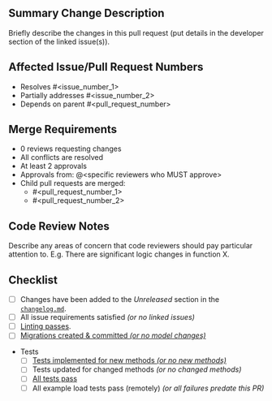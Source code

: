 <!-- markdownlint-disable-next-line first-line-heading -->
## Summary Change Description

Briefly describe the changes in this pull request (put details in the
developer section of the linked issue(s)).

## Affected Issue/Pull Request Numbers

- Resolves #<issue_number_1>
- Partially addresses #<issue_number_2>
- Depends on parent #<pull_request_number>

## Merge Requirements

- 0 reviews requesting changes
- All conflicts are resolved
- At least 2 approvals
- Approvals from: @\<specific reviewers who MUST approve>
- Child pull requests are merged:
  - #<pull_request_number_1>
  - #<pull_request_number_2>

## Code Review Notes

Describe any areas of concern that code reviewers should pay particular
attention to.  E.g. There are significant logic changes in function X.

## Checklist

- [ ] Changes have been added to the *Unreleased* section in the [`changelog.md`](https://github.com/Princeton-LSI-ResearchComputing/tracebase/blob/main/changelog.md).
- [ ] All issue requirements satisfied *(or no linked issues)*
- [ ] [Linting passes](https://github.com/Princeton-LSI-ResearchComputing/tracebase/blob/main/CONTRIBUTING.md#linting).
- [ ] [Migrations created & committed *(or no model changes)*](https://github.com/Princeton-LSI-ResearchComputing/tracebase/blob/main/CONTRIBUTING.md#migration-process)
- Tests
  - [ ] [Tests implemented for new methods *(or no new methods)*](https://github.com/Princeton-LSI-ResearchComputing/tracebase/blob/main/CONTRIBUTING.md#test-implementation)
  - [ ] Tests updated for changed methods *(or no changed methods)*
  - [ ] [All tests pass](https://github.com/Princeton-LSI-ResearchComputing/tracebase/blob/main/CONTRIBUTING.md#quality-control)
  - [ ] All example load tests pass (remotely) *(or all failures predate this PR)*
